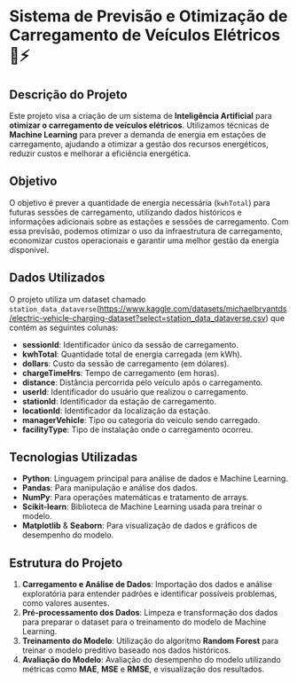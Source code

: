 # **Sistema de Previsão e Otimização de Carregamento de Veículos Elétricos 🚗⚡**

## **Descrição do Projeto**
Este projeto visa a criação de um sistema de **Inteligência Artificial** para **otimizar o carregamento de veículos elétricos**. Utilizamos técnicas de **Machine Learning** para prever a demanda de energia em estações de carregamento, ajudando a otimizar a gestão dos recursos energéticos, reduzir custos e melhorar a eficiência energética.

## **Objetivo**
O objetivo é prever a quantidade de energia necessária (`kwhTotal`) para futuras sessões de carregamento, utilizando dados históricos e informações adicionais sobre as estações e sessões de carregamento. Com essa previsão, podemos otimizar o uso da infraestrutura de carregamento, economizar custos operacionais e garantir uma melhor gestão da energia disponível.

## **Dados Utilizados**
O projeto utiliza um dataset chamado `station_data_dataverse`(https://www.kaggle.com/datasets/michaelbryantds/electric-vehicle-charging-dataset?select=station_data_dataverse.csv)
que contém as seguintes colunas:

- **sessionId**: Identificador único da sessão de carregamento.
- **kwhTotal**: Quantidade total de energia carregada (em kWh).
- **dollars**: Custo da sessão de carregamento (em dólares).
- **chargeTimeHrs**: Tempo de carregamento (em horas).
- **distance**: Distância percorrida pelo veículo após o carregamento.
- **userId**: Identificador do usuário que realizou o carregamento.
- **stationId**: Identificador da estação de carregamento.
- **locationId**: Identificador da localização da estação.
- **managerVehicle**: Tipo ou categoria do veículo sendo carregado.
- **facilityType**: Tipo de instalação onde o carregamento ocorreu.

## **Tecnologias Utilizadas**
- **Python**: Linguagem principal para análise de dados e Machine Learning.
- **Pandas**: Para manipulação e análise dos dados.
- **NumPy**: Para operações matemáticas e tratamento de arrays.
- **Scikit-learn**: Biblioteca de Machine Learning usada para treinar o modelo.
- **Matplotlib** & **Seaborn**: Para visualização de dados e gráficos de desempenho do modelo.

## **Estrutura do Projeto**
1. **Carregamento e Análise de Dados**: Importação dos dados e análise exploratória para entender padrões e identificar possíveis problemas, como valores ausentes.
2. **Pré-processamento dos Dados**: Limpeza e transformação dos dados para preparar o dataset para o treinamento do modelo de Machine Learning.
3. **Treinamento do Modelo**: Utilização do algoritmo **Random Forest** para treinar o modelo preditivo baseado nos dados históricos.
4. **Avaliação do Modelo**: Avaliação do desempenho do modelo utilizando métricas como **MAE**, **MSE** e **RMSE**, e visualização dos resultados.
